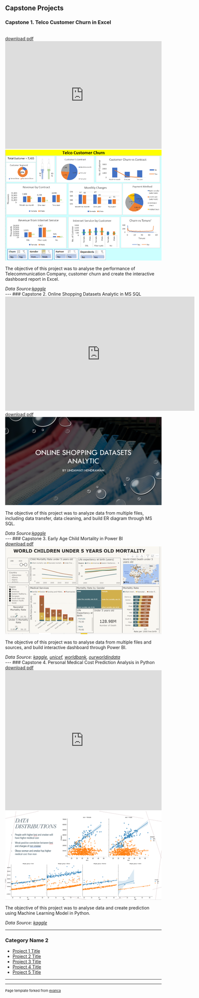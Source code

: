 ## Capstone Projects

### Capstone 1. Telco Customer Churn in Excel 
<br>
<a href="pdf/Telco.pdf" target="_blank">download pdf</a>
<br>
<iframe width="100%" height="346" frameborder="0" scrolling="no" src="https://onedrive.live.com/embed?>resid=FA0F2DF86D6EB2FA%212185&authkey=%21AJf0ni_vpRRKCU8&em=2&wdAllowInteractivity=False&wdHideGridlines=True&wdHideHeaders=True&wdDownloadButton=True&wdInConfigurator=True"></iframe>
<img src="images/CP1_Excel.PNG?raw=true"/>
<p> The objective of this project was to analyse the performance of Telecommunication Company, customer churn and create the interactive dashboard report in Excel. </p>
<em> Data Source:<a href="https://www.kaggle.com/vhcg77/telcom-churns-dataset" target="_blank">kaggle</a></em>

<br>
---
### Capstone 2. Online Shopping Datasets Analytic in MS SQL
<br>
<iframe src="https://onedrive.live.com/embed?cid=FA0F2DF86D6EB2FA&amp;resid=FA0F2DF86D6EB2FA%212187&amp;authkey=AChagSK3YPvVbVM&amp;em=2&amp;wdAr=1.7777777777777777" width="610px" height="367px" frameborder="0">This is an embedded <a target="_blank" href="https://office.com">Microsoft Office</a> presentation, powered by <a target="_blank" href="https://office.com/webapps">Office</a>.</iframe>
<a href="pdf/OL_shop.pdf" target="_blank">download pdf</a>
<img src="images/CP2_MS_SQL.PNG?raw=true"/>
<p> The objective of this project was to analyze data from multiple files, including data transfer, data cleaning, and build ER diagram through MS SQL. </p>
<em> Data Source:<a href="https://www.kaggle.com/tanyadayanand/online-shopping" target="_blank">kaggle</a></em>


<br>
---
### Capstone 3. Early Age Child Mortality in Power BI 
<br>
<a href="pdf/Children_Mortality.pdf" target="_blank">download pdf</a>
<br>

<img src="images/CP3_P_BI.PNG?raw=true"/>
<p> The objective of this project was to analyse data from multiple files and sources, and build interactive dashboard through Power BI. </p>
<em> Data Source: <a href= "https://www.kaggle.com/utkarshxy/who-worldhealth-statistics-2020-complete" target="_blank">kaggle</a>, <a href= "https://data.unicef.org/?s=children&is_v=1" target="_blank">unicef</a>, <a href= "https://databank.worldbank.org/reports.aspx?source=2&series=SP.POP.TOTL&country=" target="_blank">worldbank</a>,
 <a href= "https://ourworldindata.org/grapher/causes-of-death-in-children-under-5" target="_blank">ourworldindata</a></em>

<br>
---
### Capstone 4. Personal Medical Cost Prediction Analysis in Python
<br>
<a href="pdf/Medical_Cost.pdf" target="_blank">download pdf</a>
<br>
<iframe src="https://onedrive.live.com/embed?cid=FA0F2DF86D6EB2FA&amp;resid=FA0F2DF86D6EB2FA%212177&amp;authkey=AM4_yC27U5bwvu4&amp;em=2&amp;wdAr=1.7777777777777777" width="100%" height="450px" frameborder="0">This is an embedded <a target="_blank" href="https://office.com">Microsoft Office</a> presentation, powered by <a target="_blank" href="https://office.com/webapps">Office</a>.</iframe>

<img src="images/CP4_Python.PNG?raw=true"/>
<p> The objective of this project was to analyse data and create prediction using Machine Learning Model in Python.</p>
<em> Data Source: <a href= "https://www.kaggle.com/mirichoi0218/insurance" target="_blank">kaggle</a></em>



---
### Category Name 2

- [Project 1 Title](http://example.com/)
- [Project 2 Title](http://example.com/)
- [Project 3 Title](http://example.com/)
- [Project 4 Title](http://example.com/)
- [Project 5 Title](http://example.com/)

---




---
<p style="font-size:11px">Page template forked from <a href="https://github.com/evanca/quick-portfolio">evanca</a></p>
<!-- Remove above link if you don't want to attibute -->
